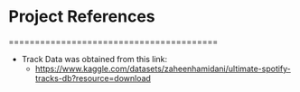 # Project References
========================================
* Track Data was obtained from this link:
    * https://www.kaggle.com/datasets/zaheenhamidani/ultimate-spotify-tracks-db?resource=download
